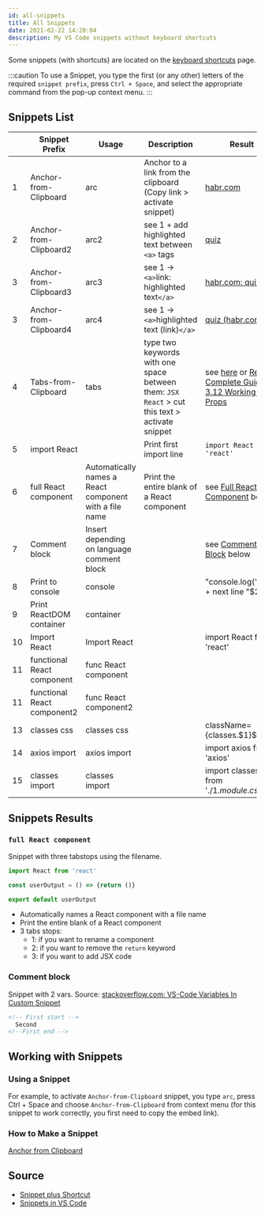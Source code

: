 ```yaml
---
id: all-snippets
title: All Snippets
date: 2021-02-22 14:20:04
description: My VS Code snippets without keyboard shortcuts
---
```


Some snippets (with shortcuts) are located on the [keyboard shortcuts](../user-keyboard-shortcuts) page.

:::caution
To use a Snippet, you type the first (or any other) letters of the required `snippet prefix`, press `Ctrl + Space`, and select the appropriate command from the pop-up context menu.
:::

## Snippets List

|   |Snippet Prefix|Usage|Description|Result|
| - | ------------ | --- | --------- | ---- |
| 1 | Anchor-from-Clipboard | arc | Anchor to a link from the clipboard (Copy link > activate snippet) | <a href='https://habr.com/ru/post/440946/' class='external'>habr.com</a>|
| 2 | Anchor-from-Clipboard2 | arc2 | see 1 + add highlighted text between `<a>` tags | <a href='https://habr.com/ru/post/440946/' class='external'>quiz</a> |
| 3 | Anchor-from-Clipboard3 | arc3 | see 1 -> `<a>`link: highlighted text`</a>`  | <a href='https://habr.com/ru/post/440946/' class='external'>habr.com: quiz</a> |
| 3 | Anchor-from-Clipboard4 | arc4 | see 1 -> `<a>`highlighted text (link)`</a>`  | <a href='https://habr.com/ru/post/440946/' class='external'>quiz (habr.com)</a> |
| 4 | Tabs-from-Clipboard | tabs | type two keywords with one space between them: `JSX React`  > cut this text > activate snippet |  see [here](../../courses/react-complete-guide/3-base-feature-syntax/Lessons/3-6-0-jsx) or [React Complete Guide: 3.12 Working with Props](../../courses/react-complete-guide/3-base-feature-syntax/Lessons/3-12-working-with-props) |
5 | import React | | Print first import line | `import React from 'react'` |
6 | full React component | Automatically names a React component with a file name | Print the entire blank of a React component | see [Full React Component](#full-react-component ) below
7 | Comment block | Insert depending on language comment block | | see [Comment Block](#comment-block) below
8 | Print to console | console || "console.log('$1');" + next line "$2"|
9 | Print ReactDOM container | container |||
10 | Import React | Import React || import React from 'react' |
11 | functional React component | func React component |||
11 | functional React component2 | func React component2 |||
13 | classes css | classes css | | className={classes.$1}$0 |
14 | axios import | axios import | | import axios from 'axios' |
15 | classes import | classes import | | import classes from './$1.module.css'$0 |

## Snippets Results

### `full React component`

Snippet with three tabstops using the filename.

```jsx
import React from 'react'

const userOutput = () => {return ()}

export default userOutput
```

- Automatically names a React component with a file name
- Print the entire blank of a React component
- 3 tabs stops:
  - 1: if you want to rename a component
  - 2: if you want to remove the `return` keyword
  - 3: if you want to add JSX code

### Comment block

Snippet with 2 vars.
Source: <a href='https://stackoverflow.com/questions/57340128/vs-code-variables-in-custom-snippet' class='external'>stackoverflow.com: VS-Code Variables In Custom Snippet</a>

```html
<!-- First start -->
  Second
<!--First end -->
```

## Working with Snippets

### Using a Snippet

For example, to activate `Anchor-from-Clipboard` snippet, you type `arc`, press Ctrl + Space and choose `Anchor-from-Clipboard` from context menu (for this snippet to work correctly, you first need to copy the embed link).

### How to Make a Snippet

[Anchor from Clipboard](anchor-from-clipboard)

## Source

- [Snippet plus Shortcut](snippet-plus-shortcut)
- <a href='https://code.visualstudio.com/docs/editor/userdefinedsnippets#_creating-your-own-snippets' class='external'>Snippets in VS Code</a>
